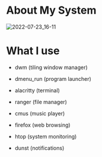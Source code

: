 
# About My System <a name="About"></a>

![2022-07-23_16-11](https://user-images.githubusercontent.com/95656575/180617049-c1f3b7e0-a818-4b3a-83ec-7f9c2fbb3f30.png)

# What I use

- dwm (tiling window manager)
  
- dmenu_run (program launcher)
  
- alacritty (terminal)
  
- ranger (file manager)
  
- cmus (music player)
  
- firefox (web browsing)
  
- htop (system monitoring)
  
- dunst (notifications)

